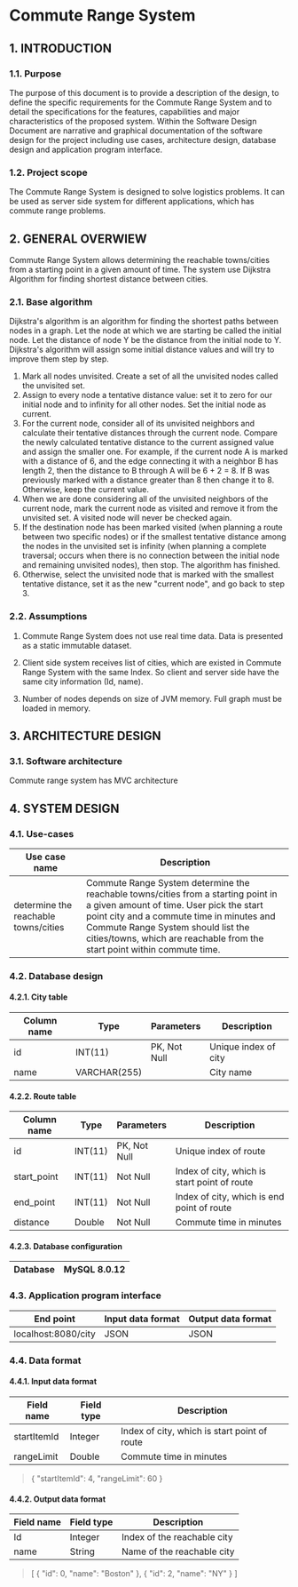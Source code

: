 # Commute Range System

## 1.	INTRODUCTION
### 1.1.	Purpose
The purpose of this document is to provide a description of the design, to define the specific requirements for the Commute Range System and to detail the specifications for the features, capabilities and major characteristics of the proposed system. Within the Software Design Document are narrative and graphical documentation of the software design for the project including use cases, architecture design, database design and application program interface.

### 1.2.	Project scope
The Commute Range System is designed to solve logistics problems. It can be used as server side system for different applications, which has commute range problems.

## 2.	GENERAL OVERWIEW
Commute Range System allows determining the reachable towns/cities from a starting point in a given amount of time. The system use Dijkstra Algorithm for finding shortest distance between cities.

### 2.1.	Base algorithm
Dijkstra's algorithm is an algorithm for finding the shortest paths between nodes in a graph. 
Let the node at which we are starting be called the initial node. Let the distance of node Y be the distance from the initial node to Y. Dijkstra's algorithm will assign some initial distance values and will try to improve them step by step.
1.	Mark all nodes unvisited. Create a set of all the unvisited nodes called the unvisited set.
2.	Assign to every node a tentative distance value: set it to zero for our initial node and to infinity for all other nodes. Set the initial node as current.
3.	For the current node, consider all of its unvisited neighbors and calculate their tentative distances through the current node. Compare the newly calculated tentative distance to the current assigned value and assign the smaller one. For example, if the current node A is marked with a distance of 6, and the edge connecting it with a neighbor B has length 2, then the distance to B through A will be 6 + 2 = 8. If B was previously marked with a distance greater than 8 then change it to 8. Otherwise, keep the current value.
4.	When we are done considering all of the unvisited neighbors of the current node, mark the current node as visited and remove it from the unvisited set. A visited node will never be checked again.
5.	If the destination node has been marked visited (when planning a route between two specific nodes) or if the smallest tentative distance among the nodes in the unvisited set is infinity (when planning a complete traversal; occurs when there is no connection between the initial node and remaining unvisited nodes), then stop. The algorithm has finished.
6.	Otherwise, select the unvisited node that is marked with the smallest tentative distance, set it as the new "current node", and go back to step 3.

### 2.2.	Assumptions
1)	Commute Range System does not use real time data. Data is presented as a static immutable dataset.

2)	Client side system receives list of cities, which are existed in Commute Range System with the same Index. So client and server side have the same city information (Id, name).

3)	Number of nodes depends on size of JVM memory. Full graph must be loaded in memory.  

## 3.	ARCHITECTURE DESIGN
### 3.1.	Software architecture
Commute range system has MVC architecture 

## 4.	SYSTEM DESIGN
### 4.1.	Use-cases
| Use case name | Description |
| ------ | ------ |
| determine the reachable towns/cities | Commute Range System determine the reachable towns/cities from a starting point in a given amount of time. User pick the start point city and a commute time in minutes and Commute Range System should list the cities/towns, which are reachable from the start point within commute time.  |

### 4.2.	Database design
#### 4.2.1.	City table
| Column name | Type | Parameters | Description |
| ------ | ------ | ------ | ------ |
| id|	INT(11)|PK, Not Null|	Unique index of city|
name|	VARCHAR(255)|	|	City name|

#### 4.2.2.	Route table
| Column name | Type | Parameters | Description |
| ------ | ------ | ------ | ------ |
|id|	INT(11)|	PK, Not Null|	Unique index of route|
start_point|	INT(11)|	Not Null|	Index of city, which is start point of route|
end_point|	INT(11)|	Not Null	|Index of city, which is end point of route|
distance|	Double|	Not Null|	Commute time in minutes|

#### 4.2.3.	Database configuration

|Database|	MySQL 8.0.12|
| ------ | ------ |

### 4.3.	Application program interface

|End point	|Input data format	|Output data format|
| ------ | ------ | ------ |
|localhost:8080/city	|JSON 	|JSON|

### 4.4.	Data format
#### 4.4.1.	Input data format
|Field name|	Field type	| Description |	
| ------ | ------ | ------ | 
|startItemId|	Integer|	Index of city, which is start point of route |	
rangeLimit|	Double|	Commute time in minutes	|
> { 
>  "startItemId": 4,
>  "rangeLimit": 60
> }


#### 4.4.2.	Output data format
|Field name|	Field type|	Description|
| ------ | ------ | ------ | 
Id|	Integer|	Index of the reachable city|	
name|	String|	Name of the reachable city|
>[
>    {
>        "id": 0,
>        "name": "Boston"
>    },
>    {
>        "id": 2,
>        "name": "NY"
>    }
>]
	